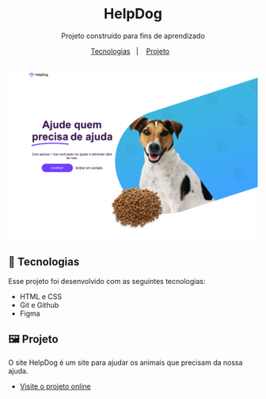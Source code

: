 <h1 align="center"> HelpDog </h1>

<p align="center">
Projeto construído para fins de aprendizado <br/>
</p>

<p align="center">
  <a href="#-tecnologias">Tecnologias</a>&nbsp;&nbsp;&nbsp;|&nbsp;&nbsp;&nbsp;
    <a href="#-projeto">Projeto</a>&nbsp;&nbsp;&nbsp;

 
</p>

<br>


<img src=".github/tela-HelpDog.png">

<br>

## 👾 Tecnologias

Esse projeto foi desenvolvido com as seguintes tecnologias:

- HTML e CSS
- Git e Github
- Figma

## 🖼 Projeto

O site HelpDog é um site para ajudar os animais que precisam da nossa ajuda.

- [Visite o projeto online](https://enzorafaelpassos.github.io/frontend-HelpDog/)